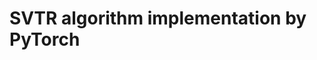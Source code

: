 <!--
 * @Author: Cristiano-3 chunanluo@126.com
 * @Date: 2023-04-11 09:52:25
 * @LastEditors: Cristiano-3 chunanluo@126.com
 * @LastEditTime: 2023-04-11 09:53:53
 * @FilePath: /SVTR/README.md
 * @Description: 
-->
# SVTR algorithm implementation by PyTorch
